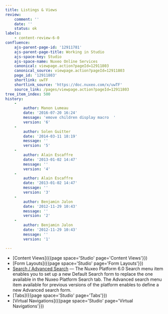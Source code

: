 ```yaml
---
title: Listings & Views
review:
    comment: ''
    date: ''
    status: ok
labels:
    - content-review-6-0
confluence:
    ajs-parent-page-id: '12911781'
    ajs-parent-page-title: Working in Studio
    ajs-space-key: Studio
    ajs-space-name: Nuxeo Online Services
    canonical: viewpage.action?pageId=12911803
    canonical_source: viewpage.action?pageId=12911803
    page_id: '12911803'
    shortlink: uwTF
    shortlink_source: 'https://doc.nuxeo.com/x/uwTF'
    source_link: /pages/viewpage.action?pageId=12911803
tree_item_index: 500
history:
    -
        author: Manon Lumeau
        date: '2016-07-20 16:24'
        message: 'emove children display macro  '
        version: '6'
    -
        author: Solen Guitter
        date: '2014-03-11 18:19'
        message: ''
        version: '5'
    -
        author: Alain Escaffre
        date: '2013-01-02 14:47'
        message: ''
        version: '4'
    -
        author: Alain Escaffre
        date: '2013-01-02 14:47'
        message: ''
        version: '3'
    -
        author: Benjamin Jalon
        date: '2012-11-29 10:43'
        message: ''
        version: '2'
    -
        author: Benjamin Jalon
        date: '2012-11-29 10:43'
        message: ''
        version: '1'

---
```

*   [Content Views]({{page space='Studio' page='Content Views'}})
*   [Form Layouts]({{page space='Studio' page='Form Layouts'}})
*   [Search / Advanced Search](https://doc.nuxeo.com/pages/viewpage.action?pageId=20517241)&nbsp;&mdash;&nbsp;<span class="smalltext">The Nuxeo Platform 6.0 Search menu item enables you to set up a new Default Search form to replace the one available in the Nuxeo Platform Search tab. The Advanced search menu item available for previous versions of the platform enables to define a new Advanced search form.</span>
*   [Tabs]({{page space='Studio' page='Tabs'}})
*   [Virtual Navigations]({{page space='Studio' page='Virtual Navigations'}})
